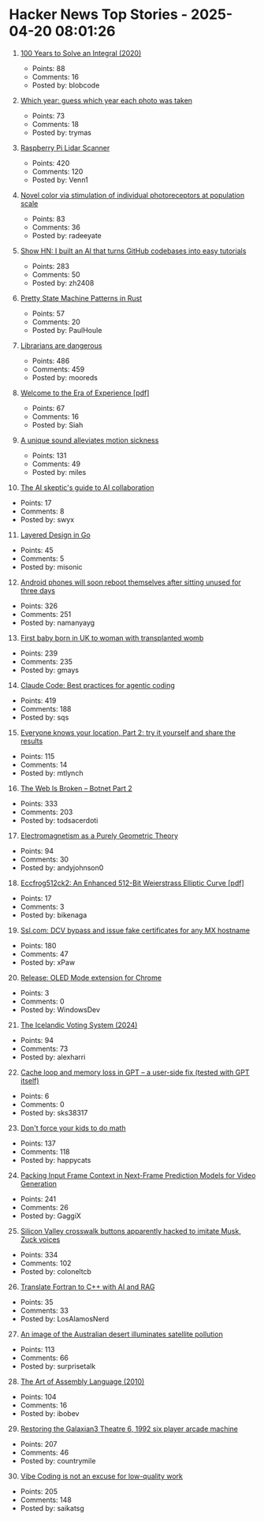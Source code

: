 # Hacker News Top Stories - 2025-04-20 08:01:26

1. [100 Years to Solve an Integral (2020)](https://liorsinai.github.io/mathematics/2020/08/27/secant-mercator.html)
   - Points: 88
   - Comments: 16
   - Posted by: blobcode

2. [Which year: guess which year each photo was taken](https://whichyr.com/)
   - Points: 73
   - Comments: 18
   - Posted by: trymas

3. [Raspberry Pi Lidar Scanner](https://github.com/PiLiDAR/PiLiDAR)
   - Points: 420
   - Comments: 120
   - Posted by: Venn1

4. [Novel color via stimulation of individual photoreceptors at population scale](https://www.science.org/doi/10.1126/sciadv.adu1052)
   - Points: 83
   - Comments: 36
   - Posted by: radeeyate

5. [Show HN: I built an AI that turns GitHub codebases into easy tutorials](https://github.com/The-Pocket/Tutorial-Codebase-Knowledge)
   - Points: 283
   - Comments: 50
   - Posted by: zh2408

6. [Pretty State Machine Patterns in Rust](https://hoverbear.org/blog/rust-state-machine-pattern/)
   - Points: 57
   - Comments: 20
   - Posted by: PaulHoule

7. [Librarians are dangerous](https://bradmontague.substack.com/p/librarians-are-dangerous)
   - Points: 486
   - Comments: 459
   - Posted by: mooreds

8. [Welcome to the Era of Experience [pdf]](https://storage.googleapis.com/deepmind-media/Era-of-Experience%20/The%20Era%20of%20Experience%20Paper.pdf)
   - Points: 67
   - Comments: 16
   - Posted by: Siah

9. [A unique sound alleviates motion sickness](https://www.nagoya-u.ac.jp/researchinfo/result-en/2025/04/20250408-01.html)
   - Points: 131
   - Comments: 49
   - Posted by: miles

10. [The AI skeptic's guide to AI collaboration](https://hils.substack.com/p/the-ai-skeptics-guide-to-ai-collaboration)
   - Points: 17
   - Comments: 8
   - Posted by: swyx

11. [Layered Design in Go](https://jerf.org/iri/post/2025/go_layered_design/)
   - Points: 45
   - Comments: 5
   - Posted by: misonic

12. [Android phones will soon reboot themselves after sitting unused for three days](https://arstechnica.com/gadgets/2025/04/android-phones-will-soon-reboot-themselves-after-sitting-unused-for-3-days/)
   - Points: 326
   - Comments: 251
   - Posted by: namanyayg

13. [First baby born in UK to woman with transplanted womb](https://www.bbc.com/news/articles/c78jd517z87o)
   - Points: 239
   - Comments: 235
   - Posted by: gmays

14. [Claude Code: Best practices for agentic coding](https://www.anthropic.com/engineering/claude-code-best-practices)
   - Points: 419
   - Comments: 188
   - Posted by: sqs

15. [Everyone knows your location, Part 2: try it yourself and share the results](https://timsh.org/everyone-knows-your-location-part-2-try-it-yourself/)
   - Points: 115
   - Comments: 14
   - Posted by: mtlynch

16. [The Web Is Broken – Botnet Part 2](https://jan.wildeboer.net/2025/04/Web-is-Broken-Botnet-Part-2/)
   - Points: 333
   - Comments: 203
   - Posted by: todsacerdoti

17. [Electromagnetism as a Purely Geometric Theory](https://iopscience.iop.org/article/10.1088/1742-6596/2987/1/012001)
   - Points: 94
   - Comments: 30
   - Posted by: andyjohnson0

18. [Eccfrog512ck2: An Enhanced 512-Bit Weierstrass Elliptic Curve [pdf]](https://arxiv.org/abs/2504.09584)
   - Points: 17
   - Comments: 3
   - Posted by: bikenaga

19. [Ssl.com: DCV bypass and issue fake certificates for any MX hostname](https://bugzilla.mozilla.org/show_bug.cgi?id=1961406)
   - Points: 180
   - Comments: 47
   - Posted by: xPaw

20. [Release: OLED Mode extension for Chrome](https://github.com/FreelanceProgrammingServices/Chrome-OLED-Mode)
   - Points: 3
   - Comments: 0
   - Posted by: WindowsDev

21. [The Icelandic Voting System (2024)](https://smarimccarthy.is/posts/2024-11-25-voting-system/)
   - Points: 94
   - Comments: 73
   - Posted by: alexharri

22. [Cache loop and memory loss in GPT – a user-side fix (tested with GPT itself)](https://github.com/sks38317/gpt-cache-optimization)
   - Points: 6
   - Comments: 0
   - Posted by: sks38317

23. [Don't force your kids to do math](https://blog.avocados.ovh/posts/how-to-force-your-kids-to-do-math/)
   - Points: 137
   - Comments: 118
   - Posted by: happycats

24. [Packing Input Frame Context in Next-Frame Prediction Models for Video Generation](https://lllyasviel.github.io/frame_pack_gitpage/)
   - Points: 241
   - Comments: 26
   - Posted by: GaggiX

25. [Silicon Valley crosswalk buttons apparently hacked to imitate Musk, Zuck voices](https://www.paloaltoonline.com/technology/2025/04/12/silicon-valley-crosswalk-buttons-apparently-hacked-to-imitate-musk-zuckerberg-voices/)
   - Points: 334
   - Comments: 102
   - Posted by: coloneltcb

26. [Translate Fortran to C++ with AI and RAG](https://www.lanl.gov/media/publications/1663/0125-llm-translation)
   - Points: 35
   - Comments: 33
   - Posted by: LosAlamosNerd

27. [An image of the Australian desert illuminates satellite pollution](https://www.thisiscolossal.com/2025/04/a-stunning-image-of-the-australian-desert-illuminates-the-growing-problem-of-satellite-pollution/)
   - Points: 113
   - Comments: 66
   - Posted by: surprisetalk

28. [The Art of Assembly Language (2010)](https://www.plantation-productions.com/Webster/www.artofasm.com/Linux/HTML/AoATOC.html)
   - Points: 104
   - Comments: 16
   - Posted by: ibobev

29. [Restoring the Galaxian3 Theatre 6, 1992 six player arcade machine](https://philwip.com/2025/04/14/galaxian-3-project-revival/)
   - Points: 207
   - Comments: 46
   - Posted by: countrymile

30. [Vibe Coding is not an excuse for low-quality work](https://addyo.substack.com/p/vibe-coding-is-not-an-excuse-for)
   - Points: 205
   - Comments: 148
   - Posted by: saikatsg

